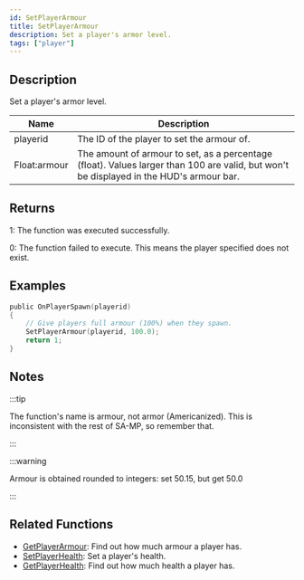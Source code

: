```yaml
---
id: SetPlayerArmour
title: SetPlayerArmour
description: Set a player's armor level.
tags: ["player"]
---
```


## Description

Set a player's armor level.

| Name         | Description                                                                                                                             |
| ------------ | --------------------------------------------------------------------------------------------------------------------------------------- |
| playerid     | The ID of the player to set the armour of.                                                                                              |
| Float:armour | The amount of armour to set, as a percentage (float). Values larger than 100 are valid, but won't be displayed in the HUD's armour bar. |

## Returns

1: The function was executed successfully.

0: The function failed to execute. This means the player specified does not exist.

## Examples

```c
public OnPlayerSpawn(playerid)
{
    // Give players full armour (100%) when they spawn.
    SetPlayerArmour(playerid, 100.0);
    return 1;
}
```

## Notes

:::tip

The function's name is armour, not armor (Americanized). This is inconsistent with the rest of SA-MP, so remember that.

:::

:::warning

Armour is obtained rounded to integers: set 50.15, but get 50.0

:::

## Related Functions

- [GetPlayerArmour](GetPlayerArmour): Find out how much armour a player has.
- [SetPlayerHealth](SetPlayerHealth): Set a player's health.
- [GetPlayerHealth](GetPlayerHealth): Find out how much health a player has.
